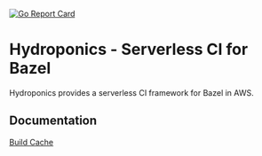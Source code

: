 [![Go Report Card](https://goreportcard.com/badge/github.com/zenreach/hydroponics)](https://goreportcard.com/report/github.com/zenreach/hydroponics)

Hydroponics - Serverless CI for Bazel
=====================================
Hydroponics provides a serverless CI framework for Bazel in AWS.

Documentation
-------------
[Build Cache](docs/cache.md)
